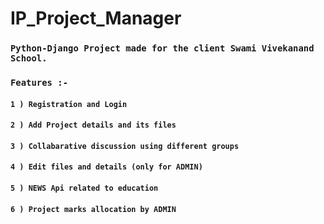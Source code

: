 # IP_Project_Manager

### `Python-Django Project made for the client Swami Vivekanand School.`

### `Features :- `

#### `1 ) Registration and Login`
#### `2 ) Add Project details and its files`
#### `3 ) Collabarative discussion using different groups`
#### `4 ) Edit files and details (only for ADMIN)`
#### `5 ) NEWS Api related to education`
#### `6 ) Project marks allocation by ADMIN`


